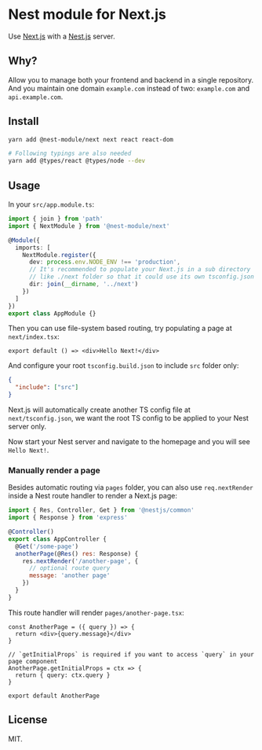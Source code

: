# Nest module for Next.js

Use [Next.js](https://nextjs.org/) with a [Nest.js](https://nestjs.com/) server.

## Why?

Allow you to manage both your frontend and backend in a single repository. And you maintain one domain `example.com` instead of two: `example.com` and `api.example.com`.

## Install

```bash
yarn add @nest-module/next next react react-dom

# Following typings are also needed
yarn add @types/react @types/node --dev
```

## Usage

In your `src/app.module.ts`:

```ts
import { join } from 'path'
import { NextModule } from '@nest-module/next'

@Module({
  imports: [
    NextModule.register({
      dev: process.env.NODE_ENV !== 'production',
      // It's recommended to populate your Next.js in a sub directory 
      // like ./next folder so that it could use its own tsconfig.json
      dir: join(__dirname, '../next')
    })
  ]
})
export class AppModule {}
```

Then you can use file-system based routing, try populating a page at `next/index.tsx`:

```tsx
export default () => <div>Hello Next!</div>
```

And configure your root `tsconfig.build.json` to include `src` folder only:

```json
{
  "include": ["src"]
}
```

Next.js will automatically create another TS config file at `next/tsconfig.json`, we want the root TS config to be applied to your Nest server only.

Now start your Nest server and navigate to the homepage and you will see `Hello Next!`.

### Manually render a page

Besides automatic routing via `pages` folder, you can also use `req.nextRender` inside a Nest route handler to render a Next.js page:

```js
import { Res, Controller, Get } from '@nestjs/common'
import { Response } from 'express'

@Controller()
export class AppController {
  @Get('/some-page')
  anotherPage(@Res() res: Response) {
    res.nextRender('/another-page', {
      // optional route query
      message: 'another page'
    })
  }
}
```

This route handler will render `pages/another-page.tsx`:

```tsx
const AnotherPage = ({ query }) => {
  return <div>{query.message}</div>
}

// `getInitialProps` is required if you want to access `query` in your page component
AnotherPage.getInitialProps = ctx => {
  return { query: ctx.query }
}

export default AnotherPage
```

## License

MIT.
